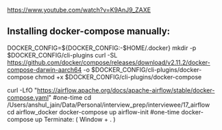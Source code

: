 https://www.youtube.com/watch?v=K9AnJ9_ZAXE



## Installing docker-compose manually:
DOCKER_CONFIG=${DOCKER_CONFIG:-$HOME/.docker}
mkdir -p $DOCKER_CONFIG/cli-plugins
curl -SL https://github.com/docker/compose/releases/download/v2.11.2/docker-compose-darwin-aarch64 -o $DOCKER_CONFIG/cli-plugins/docker-compose
chmod +x $DOCKER_CONFIG/cli-plugins/docker-compose


curl -LfO "https://airflow.apache.org/docs/apache-airflow/stable/docker-compose.yaml"   #one-time
cd /Users/anshul_jain/Data/Personal/interview_prep/interviewee/17_airflow   
cd airflow_docker
docker-compose up airflow-init  #one-time
docker-compose up
Terminate: ( Window + . )
